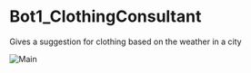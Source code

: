 # Bot1_ClothingConsultant
Gives a suggestion for clothing based on the weather in a city

![Main](https://github.com/AykutAcarer/Bot1_ClothingConsultant/assets/73072352/98626280-c72d-4043-b038-9d0e4ec6d4dc)
